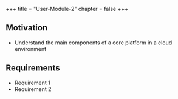 +++
title = "User-Module-2"
chapter = false
+++

##  Motivation

* Understand the main components of a core platform in a cloud environment

## Requirements
* Requirement 1
* Requirement 2